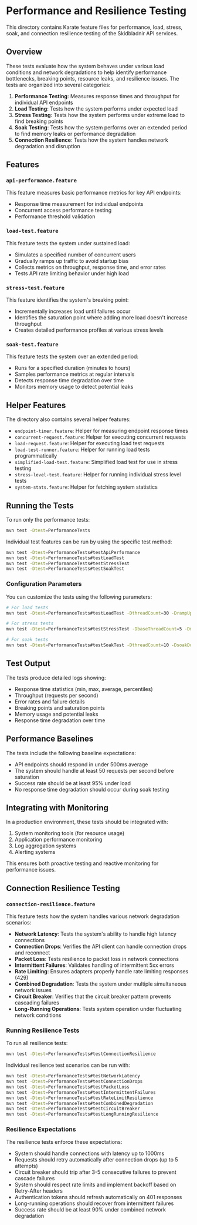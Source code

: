 # Performance and Resilience Testing

This directory contains Karate feature files for performance, load, stress, soak, and connection resilience testing of the Skidbladnir API services.

## Overview

These tests evaluate how the system behaves under various load conditions and network degradations to help identify performance bottlenecks, breaking points, resource leaks, and resilience issues. The tests are organized into several categories:

1. **Performance Testing**: Measures response times and throughput for individual API endpoints
2. **Load Testing**: Tests how the system performs under expected load
3. **Stress Testing**: Tests how the system performs under extreme load to find breaking points
4. **Soak Testing**: Tests how the system performs over an extended period to find memory leaks or performance degradation
5. **Connection Resilience**: Tests how the system handles network degradation and disruption

## Features

### `api-performance.feature`

This feature measures basic performance metrics for key API endpoints:
- Response time measurement for individual endpoints
- Concurrent access performance testing
- Performance threshold validation

### `load-test.feature`

This feature tests the system under sustained load:
- Simulates a specified number of concurrent users
- Gradually ramps up traffic to avoid startup bias
- Collects metrics on throughput, response time, and error rates
- Tests API rate limiting behavior under high load

### `stress-test.feature`

This feature identifies the system's breaking point:
- Incrementally increases load until failures occur
- Identifies the saturation point where adding more load doesn't increase throughput
- Creates detailed performance profiles at various stress levels

### `soak-test.feature`

This feature tests the system over an extended period:
- Runs for a specified duration (minutes to hours)
- Samples performance metrics at regular intervals
- Detects response time degradation over time
- Monitors memory usage to detect potential leaks

## Helper Features

The directory also contains several helper features:
- `endpoint-timer.feature`: Helper for measuring endpoint response times
- `concurrent-request.feature`: Helper for executing concurrent requests
- `load-request.feature`: Helper for executing load test requests
- `load-test-runner.feature`: Helper for running load tests programmatically
- `simplified-load-test.feature`: Simplified load test for use in stress testing
- `stress-level-test.feature`: Helper for running individual stress level tests
- `system-stats.feature`: Helper for fetching system statistics

## Running the Tests

To run only the performance tests:

```bash
mvn test -Dtest=PerformanceTests
```

Individual test features can be run by using the specific test method:

```bash
mvn test -Dtest=PerformanceTests#testApiPerformance
mvn test -Dtest=PerformanceTests#testLoadTest
mvn test -Dtest=PerformanceTests#testStressTest
mvn test -Dtest=PerformanceTests#testSoakTest
```

### Configuration Parameters

You can customize the tests using the following parameters:

```bash
# For load tests
mvn test -Dtest=PerformanceTests#testLoadTest -DthreadCount=30 -DrampUpPeriod=20 -DtestDuration=120

# For stress tests
mvn test -Dtest=PerformanceTests#testStressTest -DbaseThreadCount=5 -DmaxThreads=50 -DincrementThreads=5 -DdurationPerIncrement=20

# For soak tests
mvn test -Dtest=PerformanceTests#testSoakTest -DthreadCount=10 -DsoakDuration=600 -DstatusCheckInterval=30
```

## Test Output

The tests produce detailed logs showing:
- Response time statistics (min, max, average, percentiles)
- Throughput (requests per second)
- Error rates and failure details
- Breaking points and saturation points
- Memory usage and potential leaks
- Response time degradation over time

## Performance Baselines

The tests include the following baseline expectations:
- API endpoints should respond in under 500ms average
- The system should handle at least 50 requests per second before saturation
- Success rate should be at least 95% under load
- No response time degradation should occur during soak testing

## Integrating with Monitoring

In a production environment, these tests should be integrated with:
1. System monitoring tools (for resource usage)
2. Application performance monitoring
3. Log aggregation systems
4. Alerting systems

This ensures both proactive testing and reactive monitoring for performance issues.

## Connection Resilience Testing

### `connection-resilience.feature`

This feature tests how the system handles various network degradation scenarios:

- **Network Latency**: Tests the system's ability to handle high latency connections
- **Connection Drops**: Verifies the API client can handle connection drops and reconnect
- **Packet Loss**: Tests resilience to packet loss in network connections
- **Intermittent Failures**: Validates handling of intermittent 5xx errors
- **Rate Limiting**: Ensures adapters properly handle rate limiting responses (429)
- **Combined Degradation**: Tests the system under multiple simultaneous network issues
- **Circuit Breaker**: Verifies that the circuit breaker pattern prevents cascading failures
- **Long-Running Operations**: Tests system operation under fluctuating network conditions

### Running Resilience Tests

To run all resilience tests:

```bash
mvn test -Dtest=PerformanceTests#testConnectionResilience
```

Individual resilience test scenarios can be run with:

```bash
mvn test -Dtest=PerformanceTests#testNetworkLatency
mvn test -Dtest=PerformanceTests#testConnectionDrops
mvn test -Dtest=PerformanceTests#testPacketLoss
mvn test -Dtest=PerformanceTests#testIntermittentFailures
mvn test -Dtest=PerformanceTests#testRateLimitResilience
mvn test -Dtest=PerformanceTests#testCombinedDegradation
mvn test -Dtest=PerformanceTests#testCircuitBreaker
mvn test -Dtest=PerformanceTests#testLongRunningResilience
```

### Resilience Expectations

The resilience tests enforce these expectations:

- System should handle connections with latency up to 1000ms
- Requests should retry automatically after connection drops (up to 5 attempts)
- Circuit breaker should trip after 3-5 consecutive failures to prevent cascade failures
- System should respect rate limits and implement backoff based on Retry-After headers
- Authentication tokens should refresh automatically on 401 responses
- Long-running operations should recover from intermittent failures
- Success rate should be at least 90% under combined network degradation